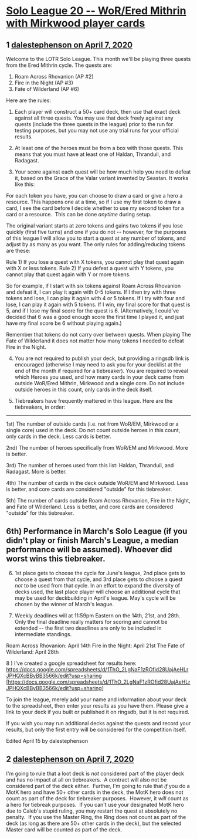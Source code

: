 # [Solo League 20 -- WoR/Ered Mithrin with Mirkwood player cards](https://community.fantasyflightgames.com/topic/307511-solo-league-20-worered-mithrin-with-mirkwood-player-cards/)

## 1 [dalestephenson on April 7, 2020](https://community.fantasyflightgames.com/topic/307511-solo-league-20-worered-mithrin-with-mirkwood-player-cards/?do=findComment&comment=3924734)

Welcome to the LOTR Solo League. This month we'll be playing three quests from the Ered Mithrin cycle. The quests are:

1) Roam Across Rhovanion (AP #2)
2) Fire in the Night (AP #3)
3) Fate of Wilderland (AP #6)

Here are the rules:

1) Each player will construct a 50+ card deck, then use that exact deck against all three quests. You may use that deck freely against any quests (include the three quests in the league) prior to the run for testing purposes, but you may not use any trial runs for your official results.

2) At least one of the heroes must be from a box with those quests. This means that you must have at least one of Haldan, Thranduil, and Radagast.

3) Your score against each quest will be how much help you need to defeat it, based on the Grace of the Valar variant invented by Seastan. It works like this:

For each token you have, you can choose to draw a card or give a hero a resource. This happens one at a time, so if I use my first token to draw a card, I see the card before I decide whether to use my second token for a card or a resource.  This can be done *anytime* during setup.

The original variant starts at zero tokens and gains two tokens if you lose quickly (first five turns) and one if you do not -- however, for the purposes of this league I will allow you to start a quest at any number of tokens, and adjust by as many as you want. The only rules for adding/reducing tokens are these:

Rule 1) If you lose a quest with X tokens, you cannot play that quest again with X or less tokens.
Rule 2) If you defeat a quest with Y tokens, you cannot play that quest again with Y or more tokens.

So for example, if I start with six tokens against Roam Across Rhovanion and defeat it, I can play it again with 0-5 tokens. If I then try with three tokens and lose, I can play it again with 4 or 5 tokens. If I try with four and lose, I can play it again with 5 tokens. If I win, my final score for that quest is 5, and if I lose my final score for the quest is 6. (Alternatively, I could've decided that 6 was a good enough score the first time I played it, and just have my final score be 6 without playing again.)

Remember that tokens do not carry over between quests. When playing The Fate of Wilderland it does not matter how many tokens I needed to defeat Fire in the Night.

4) You are not required to publish your deck, but providing a ringsdb link is encouraged (otherwise I may need to ask you for your decklist at the end of the month if required for a tiebreaker). You are required to reveal which Heroes you used, and how many cards in your deck came from outside WoR/Ered Mithrin, Mirkwood and a single core. Do not include outside heroes in this count, only cards in the deck itself.

5) Tiebreakers have frequently mattered in this league. Here are the tiebreakers, in order:
---
1st) The number of outside cards (i.e. not from WoR/EM, Mirkwood or a single core) used in the deck. Do not count outside heroes in this count, only cards in the deck. Less cards is better.

2nd) The number of heroes specifically from WoR/EM and Mirkwood. More is better.

3rd) The number of heroes used from this list: Haldan, Thranduil, and Radagast. More is better.

4th) The number of cards in the deck outside WoR/EM and Mirkwood. Less is better, and core cards are considered "outside" for this tiebreaker.

5th) The number of cards outside Roam Across Rhovanion, Fire in the Night, and Fate of Wilderland. Less is better, and core cards are considered "outside" for this tiebreaker.

6th) Performance in March's Solo League (if you didn't play or finish March's League, a median performance will be assumed). Whoever did worst wins this tiebreaker.
---

6) 1st place gets to choose the cycle for June's league, 2nd place gets to choose a quest from that cycle, and 3rd place gets to choose a quest *not* to be used from that cycle. In an effort to expand the diversity of decks used, the last place player will choose an additional cycle that may be used for deckbuilding in April's league. May's cycle will be chosen by the winner of March's league.

7) Weekly deadlines will at 11:59pm Eastern on the 14th, 21st, and 28th. Only the final deadline really matters for scoring and cannot be extended -- the first two deadlines are only to be included in intermediate standings.

Roam Across Rhovanion: April 14th
Fire in the Night: April 21st
The Fate of Wilderland: April 28th

8 ) I've created a google spreadsheet for results here:
https://docs.google.com/spreadsheets/d/1ThO_2LgNaF1zROfid28UajAeHLrJPHQXcBByBB3566k/edit?usp=sharing [https://docs.google.com/spreadsheets/d/1ThO_2LgNaF1zROfid28UajAeHLrJPHQXcBByBB3566k/edit?usp=sharing]

To join the league, merely add your name and information about your deck to the spreadsheet, then enter your results as you have them. Please give a link to your deck if you built or published it on ringsdb, but it is not required.

If you wish you may run additional decks against the quests and record your results, but only the first entry will be considered for the competition itself.

Edited April 15 by dalestephenson

## 2 [dalestephenson on April 7, 2020](https://community.fantasyflightgames.com/topic/307511-solo-league-20-worered-mithrin-with-mirkwood-player-cards/?do=findComment&comment=3925112)

I'm going to rule that a loot deck is *not* considered part of the player deck and has no impact at all on tiebreakers.  A contract will also not be considered part of the deck either.  Further, I'm going to rule that *if* you do a MotK hero and have 50+ other cards in the deck, the MotK hero does not count as part of the deck for tiebreaker purposes.  However, it *will* count as a hero for tiebreak purposes.  If you can't use your designated MotK hero due to Caleb's stupid ruling, you may restart the quest at absolutely no penalty.  If you use the Master Ring, the Ring does not count as part of the deck (as long as there are 50+ other cards in the deck), but the selected Master card will be counted as part of the deck.

